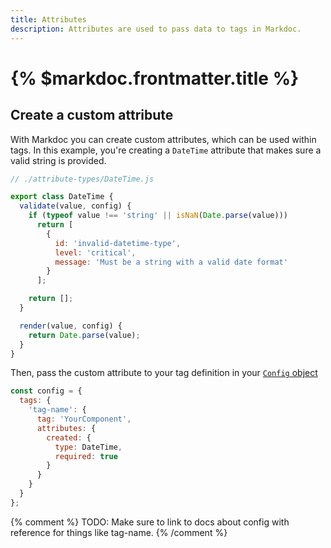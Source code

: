 ```yaml
---
title: Attributes
description: Attributes are used to pass data to tags in Markdoc.
---
```


# {% $markdoc.frontmatter.title %}

## Create a custom attribute

With Markdoc you can create custom attributes, which can be used within tags. In this example, you're creating a `DateTime` attribute that makes sure a valid string is provided.

```js
// ./attribute-types/DateTime.js

export class DateTime {
  validate(value, config) {
    if (typeof value !== 'string' || isNaN(Date.parse(value)))
      return [
        {
          id: 'invalid-datetime-type',
          level: 'critical',
          message: 'Must be a string with a valid date format'
        }
      ];

    return [];
  }

  render(value, config) {
    return Date.parse(value);
  }
}
```

Then, pass the custom attribute to your tag definition in your [`Config` object](/docs/config)

```js
const config = {
  tags: {
    'tag-name': {
      tag: 'YourComponent',
      attributes: {
        created: {
          type: DateTime,
          required: true
        }
      }
    }
  }
};
```

{% comment %}
TODO: Make sure to link to docs about config with reference for things like tag-name.
{% /comment %}
